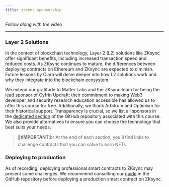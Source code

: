 ```yaml
---
title: zksync sponsorship
---
```


_Follow along with the video_

---

### Layer 2 Solutions

In the context of blockchain technology, Layer 2 (L2) solutions like ZKsync offer significant benefits, including increased transaction speed and reduced costs. As ZKsync continues to mature, the differences between deploying contracts on Ethereum and ZKsync are expected to diminish. Future lessons by Ciara will delve deeper into how L2 solutions work and why they integrate into the blockchain ecosystem.

We extend our gratitude to Matter Labs and the ZKsync team for being the lead sponsor of Cyfrin Updraft: their commitment to making Web3 developer and security research education accessible has allowed us to offer this course for free. Additionally, we thank Arbitrum and Optimism for their historical support. Transparency is crucial, so we list all sponsors in the [dedicated section](https://github.com/Cyfrin/foundry-full-course-cu?tab=readme-ov-file#sponsors) of the GitHub repository associated with this course. We also provide alternatives to ensure you can choose the technology that best suits your needs.

> 👀❗**IMPORTANT**:br
> At the end of each section, you'll find links to challenge contracts that you can solve to earn NFTs.

### Deploying to production

As of recording, deploying professional smart contracts to ZKsync may present some challenges. We recommend consulting our [guide](https://github.com/Cyfrin/foundry-full-course-cu/blob/main/read-before-deploying-serious-projects-to-zksync.md) in the GitHub repository before deploying a production smart contract on ZKsync.
